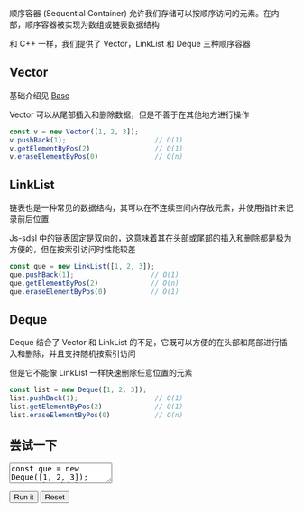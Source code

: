 顺序容器 (Sequential Container) 允许我们存储可以按顺序访问的元素。在内部，顺序容器被实现为数组或链表数据结构

和 C++ 一样，我们提供了 Vector，LinkList 和 Deque 三种顺序容器

## Vector

基础介绍见 [Base](/zh-cn/start/base.md)

Vector 可以从尾部插入和删除数据，但是不善于在其他地方进行操作

```typescript
const v = new Vector([1, 2, 3]);
v.pushBack(1);                      // O(1)
v.getElementByPos(2)                // O(1)
v.eraseElementByPos(0)              // O(n)
```

## LinkList

链表也是一种常见的数据结构，其可以在不连续空间内存放元素，并使用指针来记录前后位置

Js-sdsl 中的链表固定是双向的，这意味着其在头部或尾部的插入和删除都是极为方便的，但在按索引访问时性能较差

```typescript
const que = new LinkList([1, 2, 3]);
que.pushBack(1);                   // O(1)
que.getElementByPos(2)             // O(n)
que.eraseElementByPos(0)           // O(1)
```

## Deque

Deque 结合了 Vector 和 LinkList 的不足，它既可以方便的在头部和尾部进行插入和删除，并且支持随机按索引访问

但是它不能像 LinkList 一样快速删除任意位置的元素

```typescript
const list = new Deque([1, 2, 3]);
list.pushBack(1);                   // O(1)
list.getElementByPos(2)             // O(1)
list.eraseElementByPos(0)           // O(n)
```

## 尝试一下

<p>
<textarea id='input'>
const que = new Deque([1, 2, 3]);
que.pushBack(1);                   // O(1)
que.getElementByPos(2)             // O(1)
que.eraseElementByPos(0)           // O(n)
console.log(
    que.getElementByPos(1)
);                                 // 3
</textarea>
</p>

<div id='output'></div>

<button id='run'>Run it</button>
<button id='reset'>Reset</button>
